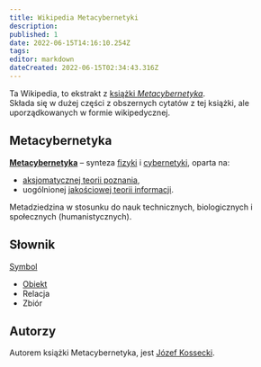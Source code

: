```yaml
---
title: Wikipedia Metacybernetyki
description: 
published: 1
date: 2022-06-15T14:16:10.254Z
tags: 
editor: markdown
dateCreated: 2022-06-15T02:34:43.316Z
---
```


Ta Wikipedia, to ekstrakt z [książki *Metacybernetyka*](https://pl.wikipedia.org/wiki/Metacybernetyka).  
Składa się w dużej części z obszernych cytatów z tej książki, ale uporządkowanych w formie wikipedycznej.

## Metacybernetyka

[**Metacybernetyka**](/Metacybernetyka) – synteza [fizyki](https://pl.wikipedia.org/wiki/Fizyka) i [cybernetyki](/Cybernetyka), oparta na:

- [aksjomatycznej teorii poznania](/Aksjomatyczna_teoria_poznania),
- uogólnionej [jakościowej teorii informacji](/Jakościowa_teoria_informacji).

Metadziedzina w stosunku do nauk technicznych, biologicznych i społecznych (humanistycznych).  

## Słownik

[Symbol](Symbol)

- [Obiekt](Obiekt)
- Relacja
- Zbiór

## Autorzy

Autorem książki Metacybernetyka, jest [Józef Kossecki](https://pl.wikipedia.org/wiki/J%C3%B3zef_Kossecki).
